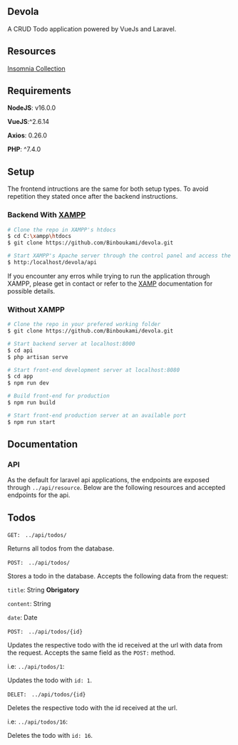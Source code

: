## Devola
A CRUD Todo application powered by VueJs and Laravel.

## Resources

[Insomnia Collection](#)

## Requirements
**NodeJS**: v16.0.0

**VueJS**:^2.6.14

**Axios**: 0.26.0

**PHP**: ^7.4.0

## Setup
The frontend intructions are the same for both setup types. To avoid repetition they stated once after the backend instructions.

### Backend With [XAMPP](https://www.apachefriends.org/index.html)
```bash
# Clone the repo in XAMPP's htdocs
$ cd C:\xampp\htdocs
$ git clone https://github.com/Binboukami/devola.git

# Start XAMPP's Apache server through the control panel and access the application the backend through the browser
$ http:/localhost/devola/api
```
If you encounter any erros while trying to run the application through XAMPP, please get in contact or refer to the [XAMP](https://www.apachefriends.org/docs/) documentation for possible details.

### Without XAMPP

```bash
# Clone the repo in your prefered working folder
$ git clone https://github.com/Binboukami/devola.git

# Start backend server at localhost:8000
$ cd api
$ php artisan serve

# Start front-end development server at localhost:8080
$ cd app
$ npm run dev

# Build front-end for production
$ npm run build

# Start front-end production server at an available port
$ npm run start
```

## Documentation

### API
As the default for laravel api applications, the endpoints are exposed through ```../api/resource```.
Below are the following resources and accepted endpoints for the api.

## Todos
```GET: ``` ```../api/todos/```

Returns all todos from the database.

```POST: ``` ```../api/todos/```

Stores a todo in the database. Accepts the following data from the request:

```title```: String **Obrigatory**

```content```: String

```date```: Date

```POST: ``` ```../api/todos/{id}```

Updates the respective todo with the id received at the url with data from the request. Accepts the same field as the ```POST:``` method.

i.e:
```../api/todos/1```:

Updates the todo with ```id: 1```.

```DELET: ``` ```../api/todos/{id}```

Deletes the respective todo with the id received at the url.

i.e:
```../api/todos/16```:

Deletes the todo with ```id: 16```.
